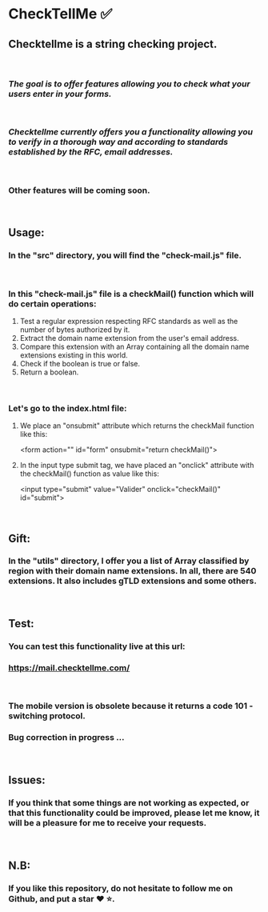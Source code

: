# **CheckTellMe ✅**

## Checktellme is a string checking project. 

<br>

### *The goal is to offer features allowing you to check what your users enter in your forms.*

<br>

### *Checktellme currently offers you a functionality allowing you to verify in a thorough way and according to standards established by the RFC, email addresses.*

<br>

### **Other features will be coming soon.**

<br>

## **Usage:**

### In the "src" directory, you will find the "check-mail.js" file.

<br>

### In this "check-mail.js" file is a checkMail() function which will do certain operations:

1. Test a regular expression respecting RFC standards as well as the number of bytes authorized by it.
2. Extract the domain name extension from the user's email address.
3. Compare this extension with an Array containing all the domain name extensions existing in this world.
4. Check if the boolean is true or false.
5. Return a boolean.

<br>

### Let's go to the index.html file:

1. We place an "onsubmit" attribute which returns the checkMail function like this:

    \<form action="" id="form" onsubmit="return checkMail()">

2. In the input type submit tag, we have placed an "onclick" attribute with the checkMail() function as value like this:

    \<input type="submit" value="Valider" onclick="checkMail()" id="submit">

<br>

## **Gift:**

### In the "utils" directory, I offer you a list of Array classified by region with their domain name extensions. In all, there are 540 extensions. It also includes gTLD extensions and some others.

<br>

## **Test:**

### You can test this functionality live at this url:

### https://mail.checktellme.com/

<br>

### The mobile version is obsolete because it returns a code 101 - switching protocol.
### Bug correction in progress ...

<br>

## **Issues:**

### If you think that some things are not working as expected, or that this functionality could be improved, please let me know, it will be a pleasure for me to receive your requests.

<br>

## **N.B:**

### If you like this repository, do not hesitate to follow me on Github, and put a star ❤️ ⭐.